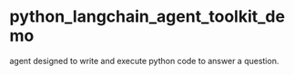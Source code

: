 # python_langchain_agent_toolkit_demo
agent designed to write and execute python code to answer a question.
